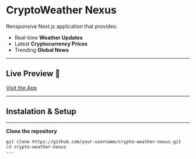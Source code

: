 # CryptoWeather Nexus

Rensponsive Next.js application that provides:

- Real-time **Weather Updates**
- Latest **Cryptocurrency Prices**
- Trending **Global News**

---

## Live Preview 🚀

[Visit the App](https://crypto-weather-nexus-taupe.vercel.app/)

---
## Instalation & Setup
---
**Clone the repository**
```bash
git clone https://github.com/your-username/crypto-weather-nexus.git
cd crypto-weather-nexus
---

